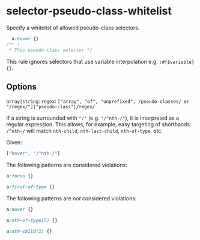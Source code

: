 # selector-pseudo-class-whitelist

Specify a whitelist of allowed pseudo-class selectors.

```css
  a:hover {}
/** ↑
 * This pseudo-class selector */
```

This rule ignores selectors that use variable interpolation e.g. `:#{$variable} {}`.

## Options

`array|string|regex`: `["array", "of", "unprefixed", /pseudo-classes/ or "/regex/"]|"pseudo-class"|/regex/`

If a string is surrounded with `"/"` (e.g. `"/^nth-/"`), it is interpreted as a regular expression. This allows, for example, easy targeting of shorthands: `/^nth-/` will match `nth-child`, `nth-last-child`, `nth-of-type`, etc.

Given:

```js
["hover", "/^nth-/"]
```

The following patterns are considered violations:

```css
a:focus {}
```

```css
a:first-of-type {}
```

The following patterns are *not* considered violations:

```css
a:hover {}
```

```css
a:nth-of-type(5) {}
```

```css
a:nth-child(2) {}
```
